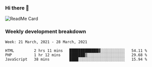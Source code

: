 ### Hi there 👋

<!--
**itzcy/itzcy** is a ✨ _special_ ✨ repository because its `README.md` (this file) appears on your GitHub profile.

Here are some ideas to get you started:

- 🔭 I’m currently working on ...
- 🌱 I’m currently learning ...
- 👯 I’m looking to collaborate on ...
- 🤔 I’m looking for help with ...
- 💬 Ask me about ...
- 📫 How to reach me: ...
- 😄 Pronouns: ...
- ⚡ Fun fact: ...
-->
![ReadMe Card](https://github-readme-stats.vercel.app/api?username=itzcy&show_icons=true&title_color=2d3198&icon_color=797cb8&text_color=24292e&bg_color=f6f8fa)

### Weekly development breakdown
<!--START_SECTION:waka-->
```text
Week: 21 March, 2021 - 28 March, 2021

HTML         2 hrs 11 mins   █████████████▓░░░░░░░░░░░   54.11 % 
PHP          1 hr 12 mins    ███████▒░░░░░░░░░░░░░░░░░   29.68 % 
JavaScript   38 mins         ████░░░░░░░░░░░░░░░░░░░░░   15.94 % 
```
<!--END_SECTION:waka-->
